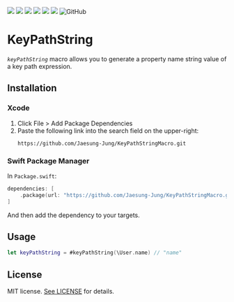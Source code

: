 <p>
  <img src="https://img.shields.io/badge/Swift-5.9-f05318.svg" />
  <img src="https://img.shields.io/badge/iOS->= 13.0-blue.svg" />
  <img src="https://img.shields.io/badge/macOS->= 10.15-blue.svg" />
  <img src="https://img.shields.io/badge/tvOS->= 13.0-blue.svg" />
  <img src="https://img.shields.io/badge/watchOS->= 6.0-blue.svg" />
  <img src="https://img.shields.io/badge/macCatalyst->= 13.0-blue.svg" />
  <img alt="GitHub" src="https://img.shields.io/github/license/lukepistrol/SFSymbolsMacro">
</p>

# KeyPathString

*`keyPathString`* macro allows you to generate a property name string value of a key path expression.

## Installation

### Xcode

1. Click File > Add Package Dependencies
2. Paste the following link into the search field on the upper-right:
   ```
   https://github.com/Jaesung-Jung/KeyPathStringMacro.git
   ```

### Swift Package Manager

In `Package.swift`:

```swift
dependencies: [
    .package(url: "https://github.com/Jaesung-Jung/KeyPathStringMacro.git", from: "0.1.0")
]
```

And then add the dependency to your targets.

## Usage
```swift
let keyPathString = #keyPathString(\User.name) // "name"
```

## License

MIT license. [See LICENSE](https://github.com/Jaesung-Jung/KeyPathStringMacro/blob/main/LICENSE) for details.
